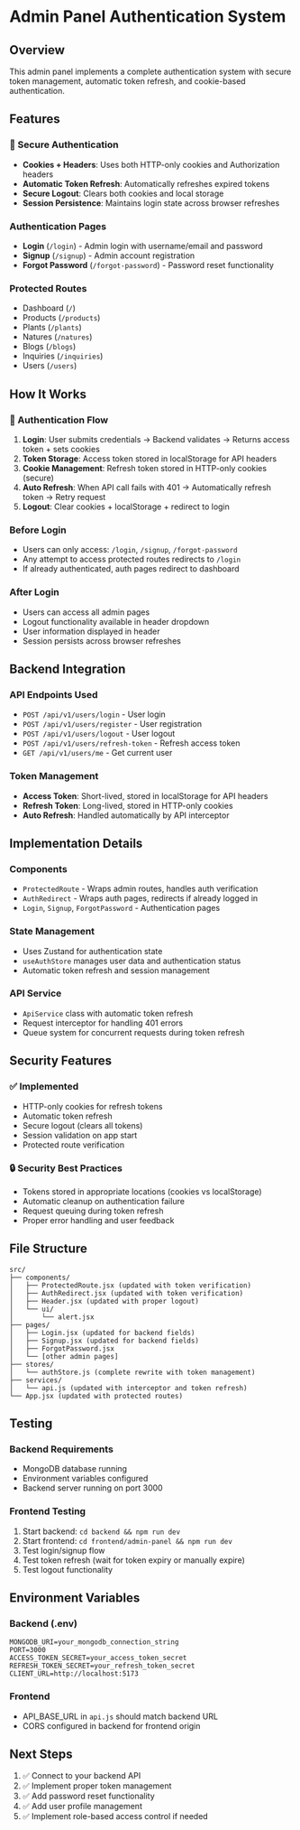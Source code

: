 # Admin Panel Authentication System

## Overview

This admin panel implements a complete authentication system with secure token management, automatic token refresh, and cookie-based authentication.

## Features

### 🔐 Secure Authentication

- **Cookies + Headers**: Uses both HTTP-only cookies and Authorization headers
- **Automatic Token Refresh**: Automatically refreshes expired tokens
- **Secure Logout**: Clears both cookies and local storage
- **Session Persistence**: Maintains login state across browser refreshes

### Authentication Pages

- **Login** (`/login`) - Admin login with username/email and password
- **Signup** (`/signup`) - Admin account registration
- **Forgot Password** (`/forgot-password`) - Password reset functionality

### Protected Routes

- Dashboard (`/`)
- Products (`/products`)
- Plants (`/plants`)
- Natures (`/natures`)
- Blogs (`/blogs`)
- Inquiries (`/inquiries`)
- Users (`/users`)

## How It Works

### 🔄 Authentication Flow

1. **Login**: User submits credentials → Backend validates → Returns access token + sets cookies
2. **Token Storage**: Access token stored in localStorage for API headers
3. **Cookie Management**: Refresh token stored in HTTP-only cookies (secure)
4. **Auto Refresh**: When API call fails with 401 → Automatically refresh token → Retry request
5. **Logout**: Clear cookies + localStorage + redirect to login

### Before Login

- Users can only access: `/login`, `/signup`, `/forgot-password`
- Any attempt to access protected routes redirects to `/login`
- If already authenticated, auth pages redirect to dashboard

### After Login

- Users can access all admin pages
- Logout functionality available in header dropdown
- User information displayed in header
- Session persists across browser refreshes

## Backend Integration

### API Endpoints Used

- `POST /api/v1/users/login` - User login
- `POST /api/v1/users/register` - User registration
- `POST /api/v1/users/logout` - User logout
- `POST /api/v1/users/refresh-token` - Refresh access token
- `GET /api/v1/users/me` - Get current user

### Token Management

- **Access Token**: Short-lived, stored in localStorage for API headers
- **Refresh Token**: Long-lived, stored in HTTP-only cookies
- **Auto Refresh**: Handled automatically by API interceptor

## Implementation Details

### Components

- `ProtectedRoute` - Wraps admin routes, handles auth verification
- `AuthRedirect` - Wraps auth pages, redirects if already logged in
- `Login`, `Signup`, `ForgotPassword` - Authentication pages

### State Management

- Uses Zustand for authentication state
- `useAuthStore` manages user data and authentication status
- Automatic token refresh and session management

### API Service

- `ApiService` class with automatic token refresh
- Request interceptor for handling 401 errors
- Queue system for concurrent requests during token refresh

## Security Features

### ✅ Implemented

- HTTP-only cookies for refresh tokens
- Automatic token refresh
- Secure logout (clears all tokens)
- Session validation on app start
- Protected route verification

### 🔒 Security Best Practices

- Tokens stored in appropriate locations (cookies vs localStorage)
- Automatic cleanup on authentication failure
- Request queuing during token refresh
- Proper error handling and user feedback

## File Structure

```
src/
├── components/
│   ├── ProtectedRoute.jsx (updated with token verification)
│   ├── AuthRedirect.jsx (updated with token verification)
│   ├── Header.jsx (updated with proper logout)
│   └── ui/
│       └── alert.jsx
├── pages/
│   ├── Login.jsx (updated for backend fields)
│   ├── Signup.jsx (updated for backend fields)
│   ├── ForgotPassword.jsx
│   └── [other admin pages]
├── stores/
│   └── authStore.js (complete rewrite with token management)
├── services/
│   └── api.js (updated with interceptor and token refresh)
└── App.jsx (updated with protected routes)
```

## Testing

### Backend Requirements

- MongoDB database running
- Environment variables configured
- Backend server running on port 3000

### Frontend Testing

1. Start backend: `cd backend && npm run dev`
2. Start frontend: `cd frontend/admin-panel && npm run dev`
3. Test login/signup flow
4. Test token refresh (wait for token expiry or manually expire)
5. Test logout functionality

## Environment Variables

### Backend (.env)

```
MONGODB_URI=your_mongodb_connection_string
PORT=3000
ACCESS_TOKEN_SECRET=your_access_token_secret
REFRESH_TOKEN_SECRET=your_refresh_token_secret
CLIENT_URL=http://localhost:5173
```

### Frontend

- API_BASE_URL in `api.js` should match backend URL
- CORS configured in backend for frontend origin

## Next Steps

1. ✅ Connect to your backend API
2. ✅ Implement proper token management
3. ✅ Add password reset functionality
4. ✅ Add user profile management
5. ✅ Implement role-based access control if needed
